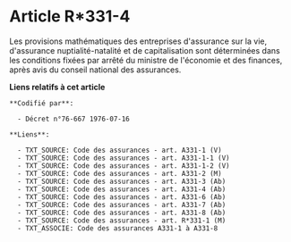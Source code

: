 # Article R*331-4

Les provisions mathématiques des entreprises d'assurance sur la vie, d'assurance nuptialité-natalité et de capitalisation
sont déterminées dans les conditions fixées par arrêté du ministre de l'économie et des finances, après avis du conseil
national des assurances.

**Liens relatifs à cet article**

	**Codifié par**:

	  - Décret n°76-667 1976-07-16

	**Liens**:

	  - TXT_SOURCE: Code des assurances - art. A331-1 (V)
	  - TXT_SOURCE: Code des assurances - art. A331-1-1 (V)
	  - TXT_SOURCE: Code des assurances - art. A331-1-2 (V)
	  - TXT_SOURCE: Code des assurances - art. A331-2 (M)
	  - TXT_SOURCE: Code des assurances - art. A331-3 (Ab)
	  - TXT_SOURCE: Code des assurances - art. A331-4 (Ab)
	  - TXT_SOURCE: Code des assurances - art. A331-6 (Ab)
	  - TXT_SOURCE: Code des assurances - art. A331-7 (Ab)
	  - TXT_SOURCE: Code des assurances - art. A331-8 (Ab)
	  - TXT_SOURCE: Code des assurances - art. R*331-1 (M)
	  - TXT_ASSOCIE: Code des assurances A331-1 à A331-8
